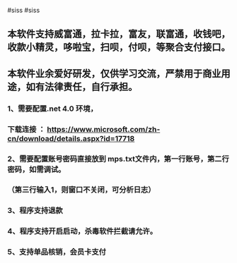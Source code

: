 #siss
#siss

## 本软件支持威富通，拉卡拉，富友，联富通，收钱吧，收款小精灵，哆啦宝，扫呗，付呗，等聚合支付接口。 
## 本软件业余爱好研发，仅供学习交流，严禁用于商业用途，如有法律责任，自行承担。
### 1、需要配置.net 4.0 环境， 
###    下载连接 ： https://www.microsoft.com/zh-cn/download/details.aspx?id=17718
### 2、需要配置账号密码直接放到 mps.txt文件内，第一行账号，第二行密码，如需调试。
###    （第三行输入1，则窗口不关闭，可分析日志）
### 3、程序支持退款
### 4、程序支持开启启动，杀毒软件拦截请允许。
### 5、支持单品核销，会员卡支付

